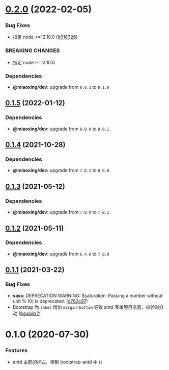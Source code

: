 # [0.2.0](https://github.com/miaoxing/mxjs-bootstrap-antd/compare/v0.1.5...v0.2.0) (2022-02-05)


### Bug Fixes

* 指定 node >=12.10.0 ([b918326](https://github.com/miaoxing/mxjs-bootstrap-antd/commit/b918326c6116bf4c17c516bfbd8b37db96e2f2aa))


### BREAKING CHANGES

* 指定 node >=12.10.0





### Dependencies

* **@miaoxing/dev:** upgrade from `8.0.1` to `8.1.0`

## [0.1.5](https://github.com/miaoxing/mxjs-bootstrap-antd/compare/v0.1.4...v0.1.5) (2022-01-12)





### Dependencies

* **@miaoxing/dev:** upgrade from `8.0.0` to `8.0.1`

## [0.1.4](https://github.com/miaoxing/mxjs-bootstrap-antd/compare/v0.1.3...v0.1.4) (2021-10-28)





### Dependencies

* **@miaoxing/dev:** upgrade from `7.0.1` to `8.0.0`

## [0.1.3](https://github.com/miaoxing/mxjs-bootstrap-antd/compare/v0.1.2...v0.1.3) (2021-05-12)





### Dependencies

* **@miaoxing/dev:** upgrade from `7.0.0` to `7.0.1`

## [0.1.2](https://github.com/miaoxing/mxjs-bootstrap-antd/compare/v0.1.1...v0.1.2) (2021-05-11)





### Dependencies

* **@miaoxing/dev:** upgrade from `6.4.0` to `7.0.0`

## [0.1.1](https://github.com/miaoxing/mxjs-bootstrap-antd/compare/v0.1.0...v0.1.1) (2021-03-22)


### Bug Fixes

* **sass:** DEPRECATION WARNING: $saturation: Passing a number without unit % (0) is deprecated. ([d762c97](https://github.com/miaoxing/mxjs-bootstrap-antd/commit/d762c974e87ceb2008c6a1261f62cd2719bd7ff9))
* Bootstrap 为 `label` 增加 `margin-bottom` 导致 antd 表单项目变高，校验时抖动 ([84ab827](https://github.com/miaoxing/mxjs-bootstrap-antd/commit/84ab8272ff866d96bd0b0972246f75fb7fb8f53e))

# 0.1.0 (2020-07-30)


### Features

* antd 主题的样式，移到 bootstrap-antd 中 ([](https://github.com/miaoxing/mxjs-bootstrap-antd/commit/))
